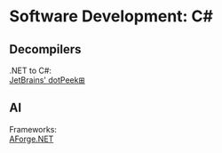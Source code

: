 # Software Development: C#

## Decompilers

.NET to C#:  
[JetBrains' dotPeek⊞](https://www.jetbrains.com/decompiler/)

## AI

Frameworks:  
[AForge.NET](https://www.aforgenet.com/framework/)
